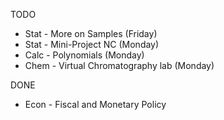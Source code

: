 TODO
- Stat - More on Samples (Friday)
- Stat - Mini-Project NC (Monday)
- Calc - Polynomials (Monday)
- Chem - Virtual Chromatography lab (Monday)

DONE
- Econ - Fiscal and Monetary Policy

